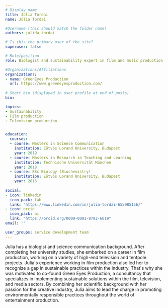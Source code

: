 ```yaml
---
# Display name
title: Júlia Tordai
name: Júlia Tordai

#Username (this should match the folder name)
authors: julida_tordai

# Is this the primary user of the site?
superuser: false

# Role/position
role: Biologist and sustainability expert in film and music production

#Organizations/Affiliations
organizations:
- name: GreenEyes Production
  url: https://www.greeneyesproduction.com/
  
# Short bio (displayed in user profile at end of posts)
bio: 

topics:
- Sustainability
- Film production
- Television production


education:
  courses:
  - course: Masters in Science Communication
    institution: Eötvös Lorand University, Budapest
    year: 2019
  - course: Masters in Research in Teaching and Learning
    institution: Technische Universität München
    year: 2018
  - course: BSc Biology (Biochemistry)
    institution: Eötvös Lorand University, Budapest
    year: 2016
    
social:
- icon: linkedin
  icon_pack: fab
  link: "https://www.linkedin.com/in/julia-tordai-655985156/"
- icon: orcid
  icon_pack: ai
  link: "https://orcid.org/0009-0001-8782-6619"
email: ''

user_groups: service development team
---
```

 
Julia has a biologist and science communication background. After completing her university studies, she embarked on a career in film production, working on a variety of high-end television and tentpole projects. Julia's experience working in film production also led her to recognize a gap in sustainable practices within the industry. That's why she was motivated to co-found Green Eyes Production, a consultancy that specializes in implementing sustainable solutions within the film, television, and media sectors. By combining her scientific background with her passion for the creative industry, Julia aims to lead the charge in promoting environmentally responsible practices throughout the world of entertainment production.